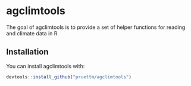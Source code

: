 
# agclimtools

<!-- badges: start -->
<!-- badges: end -->

The goal of agclimtools is to provide a set of helper functions for reading and climate data in R

## Installation

You can install agclimtools with:

``` r
devtools::install_github("pruettm/agclimtools")
```

